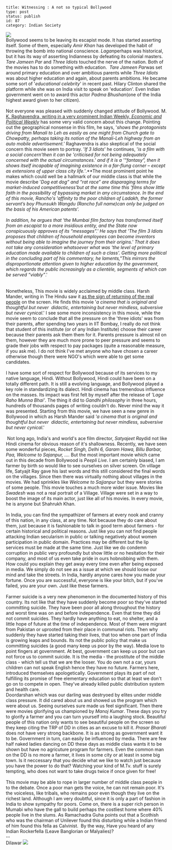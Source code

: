 ~~~~ 
title: Witnessing : A not so typical Bollywood
type: post
status: publish
id: 87
category: Indian Society
~~~~

[![](http://dilawarrajput.files.wordpress.com/2010/08/peeplilive_207251.jpg?w=300)](http://dilawarrajput.files.wordpress.com/2010/08/peeplilive_207251.jpg)
\
Bollywood seems to be leaving its escapist mode. It has started
asserting itself. Some of them, especially *Amir Khan* has developed the
habit of throwing the bomb into national conscience. *Lagan*perhaps was
historical, but it has its way of asserting Indianness by defeating its
colonial masters. *Tare Jameen Par* and *Three Idiots* touched the nerve
of the nation. Both of the movies has to do something with education. 
*Tare Jameen Par*was set around primary education and over ambitious
parents while *Three Idiots* was about higher education and again, about
parents ambitions. He became some sort of '*educational celebrity*' in
recent past. Hilary Clinton shared the platform while she was on India
visit to speak on 'education'. Even Indian government went on to award
this actor *Padma Bhushan*(one of the India highest award given to her
citizen).\
\
Not everyone was pleased with suddenly changed attitude of Bollywood. M.
[K. Raghavendra, writing in a very prominent Indian Weekly, *Economic
and Political Weekly*](http://www.eledu.net/?q=hi/node/2294) has some
very valid concern about this change. Pointing out the geographical
nonsense in this film, he says, '*shows the protagonists driving from
Manali to Leh as easily as one might from Church­ gate to Chowpatty,
perhaps taking its n­otion of the Manali-Leh highway from an auto­
mobile advertisement.'* Raghavendra is also skeptical of the social
concern this movie seem to portray. '*If 3 Idiots*' he continues, '*is a
film with a social concern'*then it can be *'criticised for not being
adequately concerned with the actual circumstances.*' and if it is a
'*“fantasy”, then it shows itself incapable of imagining existence in a
far-flung corner – except as extensions of upper class city
life.'*.**The most prominent point he makes which could well be a
hallmark of our middle class is that while the movie describe '*Dog eat
dog” and “rat race” are disparag­ing terms for market-induced
competitive­ness'*but at the same time this '*films show little faith in
the possibility of bypassing market in any circumstance*. In the end of
this movie, Rancho's '*affinity to the poor children of Ladakh, the
former servant’s boy Phunsukh Wangdu* (Rancho full name)*can only be
judged on the basis of his American patents'.*\
\
In addition, he argues that '*the Mumbai film factory has transformed
itself from an escapist to a more insidious entity, and the State now
conspicuously approves of its “messages”*.' He says that '*The film 3
Idiots proposes that children of household employees can become
inventors without being able to imagine the journey from their
origins.'* That it does not take any consideration whatsoever what was
*'the level of primary education made available to children of such a
class'.* Getting more political in the concluding part of his
commentary, he laments,*"This mirrors the disproportionate attention
given to higher education by the government, which regards the public
increasingly as a clientèle, segments of which can be served
“viably”*.'\
\
\
Nonetheless, This movie is widely acclaimed by middle class. Harsh
Mander, writing in The Hindu saw it [as the sign of returning of the
real
people](http://beta.thehindu.com/opinion/columns/Harsh_Mander/article80638.ece)
on the screen. He finds this movie '*a cinema that is original and
thoughtful but never  didactic, entertaining but never mindless,
subversive but never cynical*.' I see some more inconsistency in this
movie, while the movie seem to conclude that all the pressure on the
'three idiots' was from their parents, after spending two years in IIT
Bombay, I really do not think that student of this institute (or of any
Indian Institute) choose their career because their parents ask them
them for it. Parents pressure is almost nil on them, however they are
much more prone to peer pressure and seems to grade their jobs with
respect to pay packages (quite a reasonable measure, if you ask me). I
do not think I've met anyone who have chosen a career otherwise though
there were NGO's which were able to get some candidates.\
\
I have some sort of respect for Bollywood because of its services to my
native language, Hindi. Without Bollywood, Hindi could have been on a
totally different path. It is still a evolving language, and Bollywood
played a key role in standardizing its dialect. Hindi cinema has
tremendous influence on the masses. Its impact was first felt by myself
after the release of *'Lage Raho Munna Bhai'*. The thing it did to
*Gandhi philosophy* in three hours, hundreds of thousands pages of
writing couldn't do. Never mind the way it was presented. Starting from
this movie, we have seen a new genre in Bollywood in which as Harsh
Mander said *'a cinema that is original and thoughtful but never 
didactic, entertaining but never mindless, subversive but never
cynical*.'\
\
 Not long ago, India's and world's ace film director, *Satyajeet Ray*did
not like Hindi cinema for obvious reason of it's shallowness. Recently,
we have seen some wonderful pieces, *Rocket Singh, Delhi 6, Garam Hawa,
Billu Barbar, Paa, Welcome to Sajanpur, ....* But the most important
movie which came out in this decade from Bollywood is *Peepli Live*. I
am certainly biased, I am farmer by birth so would like to see ourselves
on silver screen. On village life, Satyajit Ray gave his last words and
this still considered the final words on the villages. Since then there
was virtually nothing about villages in the movies. We had sprinkles
like *Welcome to Sajjanpur* but they were stories of some people. This
movie touches a much more wider issue. Movies like *Swadesh* was not a
real portrait of a Village. Village were set in a way to boost the image
of its main actor, just like all of his movies. In every movie, he is
anyone but Shahrukh Khan. \
\
In India, you can find the sympathizer of farmers at every nook and
cranny of this nation, in any class, at any time. Not because they do
care about them, just because it is fashionable to talk in good term
about farmers - for certain historical and political reasons. Just like
you can not find people attacking Indian secularism in public or talking
negatively about women participation in public domain. Practices may be
different but the lip services must be made at the same time. Just like
we do condemn corruption in public very profoundly but show little or no
hesitation for their company, and most of us even take pride in ours
hobnobbing with them. How could you explain they get away every time
even after being exposed in media. We simply do not see as a issue at
which we should loose our mind and take the streets. In India, hardly
anyone cares how you made your fortune. Once you are successful,
everyone is like your bitch, but if you've failed, you are your own.
Just like these farmers.\
\
Farmer suicide is a very new phenomenon in the documented history of
this country. Its not like that they have suddenly become poor so
they've started committing suicide. They have been poor all along
throughout the history and worst time was on and before independence.
Even that time they did not commit suicides. They hardly have anything
to eat, no shelter, and a little hope of future at the time of
independence. Most of them were migrant from Pakistan or uprooted from
their place in communal riots. Then why suddenly they have started
taking their lives, that too when one part of India is growing leaps and
bounds. Its not the public policy that make us committing suicides (a
good many keep us poor by the way). Media love to point fingers at
government. At best, government can keep us poor but can not force us to
commit suicide. It is the media - the prostitute of the middle class -
which tell us that we are the looser. You do own not a car, yours
children can not speak English hence they have no future. Farmers here,
introduced themselves apologetically. Government plays its part of not
fulfilling its promise of free elementary education so that at least we
don't go on to compete in open. They've already killed public
distribution system and health care.\
Doordarshan which was our darling was destryoed by elites under middle
class pressure. It did cared about us and showed us the program which
were about us. Seeing ourselves sure made us feel significant. Then
there were movies glorifying us championed by *Manoj Kumar*. These days
you try to glorify a farmer and you can turn yourself into a laughing
stock. Beautiful people of this nation only wants to see beautiful
people on the screen so they keep citing the TRP of DD in cities as an
excuse to kill it. *Prasar Bharati* does not have very strong backbone.
It is as strong as government want it to be. Government in turn, can
easily be influenced by media. There are few half naked ladies dancing
on DD these days as middle class wants it to be shown but have no
agricuture program for farmers. Even the common man on the DD is no more
a farmer, it lives in some city or at least in some big town. Is it
neccessary that you decide what we like to watch just because you have
the power to do that? Watching your kind of M.Tv. stuff is surely
tempting, who does not want to take drugs twice if once given for free!\
\
This movie may be able to rope in larger number of middle class people
in to the debate. Once a poor man gets the voice, he can not remain
poor. It's the voiceless, like tribals, who remains poor even though
they live on the richest land. Although I am very doubtful, since it is
only a part of fashion in India to show sympathy for poors. Come on,
there is a super rich person in Mumabi who have the gall to build
perhaps the costliest home where 40% people live in the slums. As
Ramachadra Guha points out that a Scothish who was the chairman of
Unilever found this disturbing while a Indian friend of him found this
fella as Calvinist.  By the way, Have you heard of any Indian
Rockerfella (Leave Banglorian or Malyalies)?  \
--\
Dilawar
![](https://blogger.googleusercontent.com/tracker/3794193585985230867-2151164704226786126?l=dilawarsays.blogspot.com)
